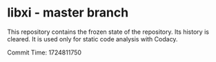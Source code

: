# libxi - master branch

This repository contains the frozen state of the repository.
Its history is cleared. It is used only for static code
analysis with Codacy.

Commit Time: 1724811750